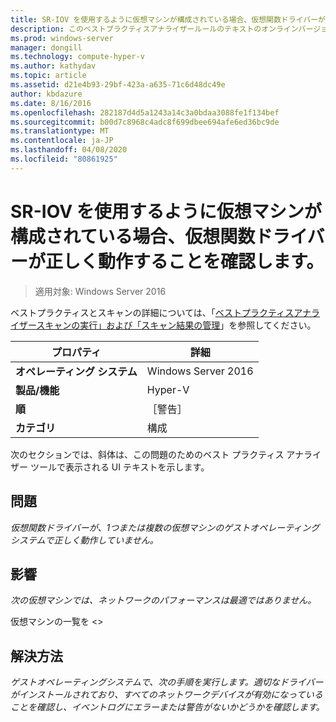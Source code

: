 ```yaml
---
title: SR-IOV を使用するように仮想マシンが構成されている場合、仮想関数ドライバーが正しく動作することを確認します。
description: このベストプラクティスアナライザールールのテキストのオンラインバージョン。
ms.prod: windows-server
manager: dongill
ms.technology: compute-hyper-v
ms.author: kathydav
ms.topic: article
ms.assetid: d21e4b93-29bf-423a-a635-71c6d48dc49e
author: kbdazure
ms.date: 8/16/2016
ms.openlocfilehash: 282187d4d5a1243a14c3a0bdaa3088fe1f134bef
ms.sourcegitcommit: b00d7c8968c4adc8f699dbee694afe6ed36bc9de
ms.translationtype: MT
ms.contentlocale: ja-JP
ms.lasthandoff: 04/08/2020
ms.locfileid: "80861925"
---
```

# <a name="ensure-that-the-virtual-function-driver-operates-correctly-when-a-virtual-machine-is-configured-to-use-sr-iov"></a>SR-IOV を使用するように仮想マシンが構成されている場合、仮想関数ドライバーが正しく動作することを確認します。

>適用対象: Windows Server 2016

ベストプラクティスとスキャンの詳細については、「[ベストプラクティスアナライザースキャンの実行」および「スキャン結果の管理](https://go.microsoft.com/fwlink/p/?LinkID=223177)」を参照してください。  
  
|プロパティ|詳細|  
|-|-|  
|**オペレーティング システム**|Windows Server 2016|  
|**製品/機能**|Hyper-V|  
|**順**|［警告］|  
|**カテゴリ**|構成|  
  
次のセクションでは、斜体は、この問題のためのベスト プラクティス アナライザー ツールで表示される UI テキストを示します。  
  
## <a name="issue"></a>問題  
*仮想関数ドライバーが、1つまたは複数の仮想マシンのゲストオペレーティングシステムで正しく動作していません。*  
  
## <a name="impact"></a>影響  
*次の仮想マシンでは、ネットワークのパフォーマンスは最適ではありません。*  
  
仮想マシンの一覧を \<>  
  
## <a name="resolution"></a>解決方法  
*ゲストオペレーティングシステムで、次の手順を実行します。適切なドライバーがインストールされており、すべてのネットワークデバイスが有効になっていることを確認し、イベントログにエラーまたは警告がないかどうかを確認します。*  
  


